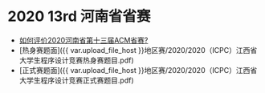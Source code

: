 # 2020 13rd 河南省省赛

- [如何评价2020河南省第十三届ACM省赛?](https://www.zhihu.com/question/431302284)
- [热身赛题面]({{ var.upload_file_host }}地区赛/2020/2020（ICPC）江西省大学生程序设计竞赛热身赛题目.pdf)
- [正式赛题面]({{ var.upload_file_host }}地区赛/2020/2020（ICPC）江西省大学生程序设计竞赛正式赛题目.pdf)